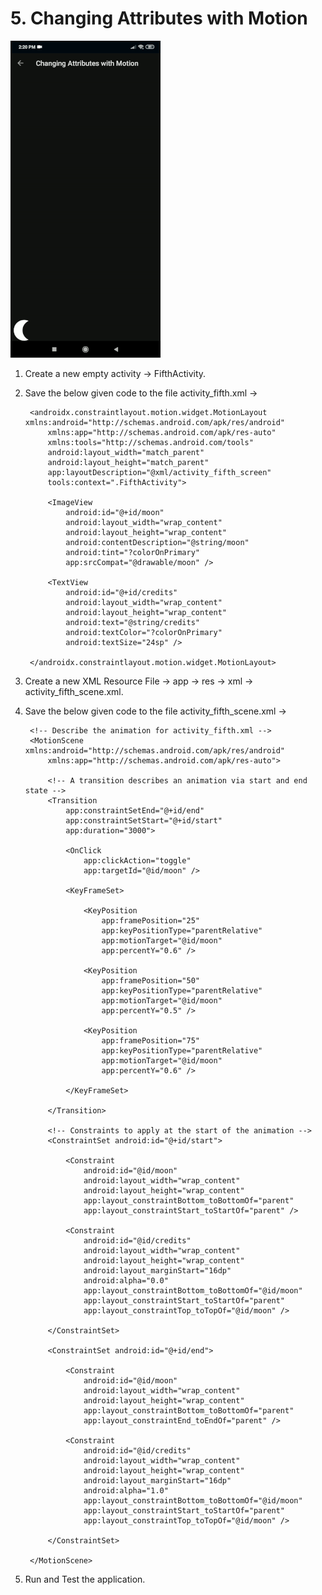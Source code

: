# 5. Changing Attributes with Motion

[![Changing Attributes with Motion](https://github.com/Vaibhav4697/AndroidUserInterface/blob/master/animations/animation_5.gif)](https://github.com/Vaibhav4697/AndroidUserInterface/blob/master/documentation/5.%20Changing%20Attributes%20with%20Motion.md#5-changing-attributes-with-motion)

1. Create a new empty activity -> FifthActivity.

2. Save the below given code to the file activity_fifth.xml ->

		<androidx.constraintlayout.motion.widget.MotionLayout xmlns:android="http://schemas.android.com/apk/res/android"
			xmlns:app="http://schemas.android.com/apk/res-auto"
			xmlns:tools="http://schemas.android.com/tools"
			android:layout_width="match_parent"
			android:layout_height="match_parent"
			app:layoutDescription="@xml/activity_fifth_screen"
			tools:context=".FifthActivity">

			<ImageView
				android:id="@+id/moon"
				android:layout_width="wrap_content"
				android:layout_height="wrap_content"
				android:contentDescription="@string/moon"
				android:tint="?colorOnPrimary"
				app:srcCompat="@drawable/moon" />

			<TextView
				android:id="@+id/credits"
				android:layout_width="wrap_content"
				android:layout_height="wrap_content"
				android:text="@string/credits"
				android:textColor="?colorOnPrimary"
				android:textSize="24sp" />

		</androidx.constraintlayout.motion.widget.MotionLayout>

3. Create a new XML Resource File -> app -> res -> xml -> activity_fifth_scene.xml.

4. Save the below given code to the file activity_fifth_scene.xml ->

		<!-- Describe the animation for activity_fifth.xml -->
		<MotionScene xmlns:android="http://schemas.android.com/apk/res/android"
			xmlns:app="http://schemas.android.com/apk/res-auto">

			<!-- A transition describes an animation via start and end state -->
			<Transition
				app:constraintSetEnd="@+id/end"
				app:constraintSetStart="@+id/start"
				app:duration="3000">

				<OnClick
					app:clickAction="toggle"
					app:targetId="@id/moon" />

				<KeyFrameSet>

					<KeyPosition
						app:framePosition="25"
						app:keyPositionType="parentRelative"
						app:motionTarget="@id/moon"
						app:percentY="0.6" />

					<KeyPosition
						app:framePosition="50"
						app:keyPositionType="parentRelative"
						app:motionTarget="@id/moon"
						app:percentY="0.5" />

					<KeyPosition
						app:framePosition="75"
						app:keyPositionType="parentRelative"
						app:motionTarget="@id/moon"
						app:percentY="0.6" />

				</KeyFrameSet>

			</Transition>

			<!-- Constraints to apply at the start of the animation -->
			<ConstraintSet android:id="@+id/start">

				<Constraint
					android:id="@id/moon"
					android:layout_width="wrap_content"
					android:layout_height="wrap_content"
					app:layout_constraintBottom_toBottomOf="parent"
					app:layout_constraintStart_toStartOf="parent" />

				<Constraint
					android:id="@id/credits"
					android:layout_width="wrap_content"
					android:layout_height="wrap_content"
					android:layout_marginStart="16dp"
					android:alpha="0.0"
					app:layout_constraintBottom_toBottomOf="@id/moon"
					app:layout_constraintStart_toStartOf="parent"
					app:layout_constraintTop_toTopOf="@id/moon" />

			</ConstraintSet>

			<ConstraintSet android:id="@+id/end">

				<Constraint
					android:id="@id/moon"
					android:layout_width="wrap_content"
					android:layout_height="wrap_content"
					app:layout_constraintBottom_toBottomOf="parent"
					app:layout_constraintEnd_toEndOf="parent" />

				<Constraint
					android:id="@id/credits"
					android:layout_width="wrap_content"
					android:layout_height="wrap_content"
					android:layout_marginStart="16dp"
					android:alpha="1.0"
					app:layout_constraintBottom_toBottomOf="@id/moon"
					app:layout_constraintStart_toStartOf="parent"
					app:layout_constraintTop_toTopOf="@id/moon" />

			</ConstraintSet>

		</MotionScene>

6. Run and Test the application.